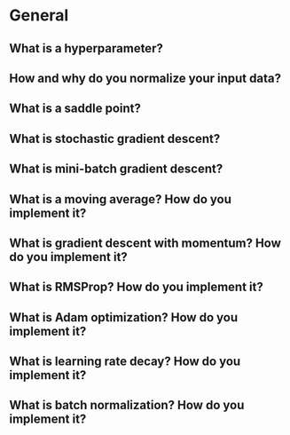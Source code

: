 # General

##    What is a hyperparameter?
##    How and why do you normalize your input data?
##    What is a saddle point?
##    What is stochastic gradient descent?
##    What is mini-batch gradient descent?
##    What is a moving average? How do you implement it?
##    What is gradient descent with momentum? How do you implement it?
##    What is RMSProp? How do you implement it?
##    What is Adam optimization? How do you implement it?
##    What is learning rate decay? How do you implement it?
##   What is batch normalization? How do you implement it?

